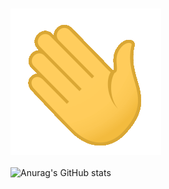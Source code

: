 ### ![alt text](https://raw.githubusercontent.com/ABSphreak/ABSphreak/master/gifs/Hi.gif)

![Anurag's GitHub stats](https://github-readme-stats.vercel.app/api?username=tebbaa-adnane&show_icons=true&theme=synthwave)


